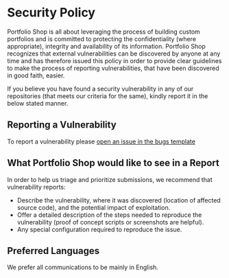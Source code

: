 # Security Policy

Portfolio Shop is all about leveraging the process of building custom portfolios and is committed to protecting the confidentiality (where appropriate), integrity and availability of its information. 
Portfolio Shop recognizes that external vulnerabilities can be discovered by anyone at any time and has therefore issued this policy in order to provide clear guidelines to make the process of reporting vulnerabilities, that have been discovered in good faith, easier.

If you believe you have found a security vulnerability in any of our repositories (that meets our criteria for the same), kindly report it in the below stated manner. 

## Reporting a Vulnerability

To report a vulnerability please [open an issue in the bugs template](https://github.com/Portfolio-Shop/portfolioshop/issues/new?assignees=&labels=&template=bug_report.md&title=)

## What Portfolio Shop would like to see in a Report

In order to help us triage and prioritize submissions, we recommend that vulnerability reports:

- Describe the vulnerability, where it was discovered (location of affected source code), and the potential impact of exploitation.
- Offer a detailed description of the steps needed to reproduce the vulnerability (proof of concept scripts or screenshots are helpful).
- Any special configuration required to reproduce the issue.

## Preferred Languages

We prefer all communications to be mainly in English. 
